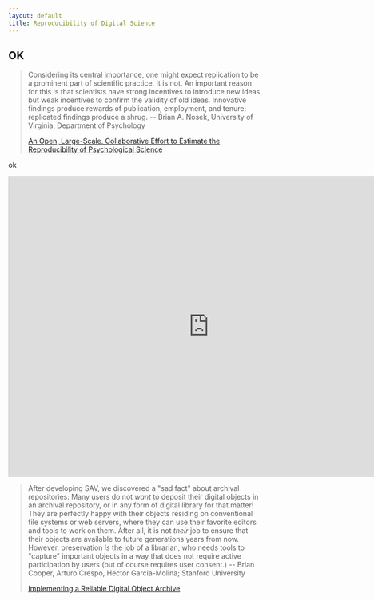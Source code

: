 ```yaml
---
layout: default
title: Reproducibility of Digital Science
---
```


## OK

> Considering its central importance, one might expect replication to be a prominent part of scientific practice. It is not.
> An important reason for this is that scientists have strong incentives to introduce new ideas but weak incentives to confirm the validity of old ideas.
> Innovative findings produce rewards
of publication, employment,
and tenure; replicated findings produce
a shrug.
> -- Brian A. Nosek, University of Virginia, Department of Psychology
>
> [An Open, Large-Scale, Collaborative Effort to Estimate the Reproducibility of Psychological Science](http://pps.sagepub.com/content/7/6/657.abstract)

ok

<iframe src="https://occam.cs.pitt.edu/objects/6928574e-113e-11e6-80f6-000af7451cc2?embed" style="border:1px solid #ccc; height: 600px; width: 800px"></iframe>

> After developing SAV, we discovered a "sad fact" about archival repositories:
Many users do not *want* to deposit their digital objects in an archival repository,
or in any form of digital library for that matter! They are perfectly happy with
their objects residing on conventional file systems or web servers, where they
can use their favorite editors and tools to work on them. After all, it is not
*their* job to ensure that their objects are available to future generations years
from now. However, preservation *is* the job of a librarian, who needs tools to
"capture" important objects in a way that does not require active participation
by users (but of course requires user consent.)
> -- Brian Cooper, Arturo Crespo, Hector Garcia-Molina; Stanford University
>
> [Implementing a Reliable Digital Object Archive](http://link.springer.com/chapter/10.1007%2F3-540-45268-0_13)
